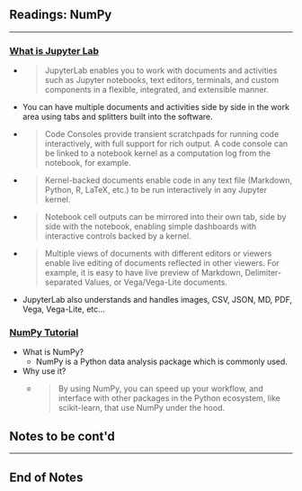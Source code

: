 ## Readings: NumPy
***

### [What is Jupyter Lab](https://jupyterlab.readthedocs.io/en/stable/getting_started/overview.html)
- > JupyterLab enables you to work with documents and activities such as Jupyter notebooks, text editors, terminals, and custom components in a flexible, integrated, and extensible manner.
- You can have multiple documents and activities side by side in the work area using tabs and splitters built into the software.
- > Code Consoles provide transient scratchpads for running code interactively, with full support for rich output. A code console can be linked to a notebook kernel as a computation log from the notebook, for example.
- > Kernel-backed documents enable code in any text file (Markdown, Python, R, LaTeX, etc.) to be run interactively in any Jupyter kernel.
- > Notebook cell outputs can be mirrored into their own tab, side by side with the notebook, enabling simple dashboards with interactive controls backed by a kernel.
- > Multiple views of documents with different editors or viewers enable live editing of documents reflected in other viewers. For example, it is easy to have live preview of Markdown, Delimiter-separated Values, or Vega/Vega-Lite documents.
- JupyterLab also understands and handles images, CSV, JSON, MD, PDF, Vega, Vega-Lite, etc...
### [NumPy Tutorial](https://www.dataquest.io/blog/numpy-tutorial-python/)

- What is NumPy?
  * NumPy is a Python data analysis package which is commonly used. 
- Why use it?
  * > By using NumPy, you can speed up your workflow, and interface with other packages in the Python ecosystem, like scikit-learn, that use NumPy under the hood.


## Notes to be cont'd
***
 ## End of Notes
